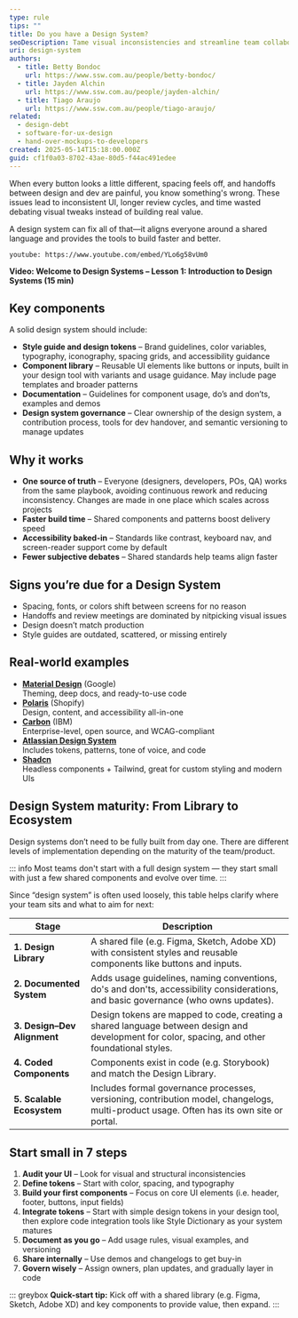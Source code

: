 ```yaml
---
type: rule
tips: ""
title: Do you have a Design System?
seoDescription: Tame visual inconsistencies and streamline team collaboration by building a design system that aligns your product, design, and engineering teams.
uri: design-system
authors:
  - title: Betty Bondoc
    url: https://www.ssw.com.au/people/betty-bondoc/
  - title: Jayden Alchin
    url: https://www.ssw.com.au/people/jayden-alchin/
  - title: Tiago Araujo
    url: https://www.ssw.com.au/people/tiago-araujo/
related:
  - design-debt
  - software-for-ux-design
  - hand-over-mockups-to-developers
created: 2025-05-14T15:18:00.000Z
guid: cf1f0a03-8702-43ae-80d5-f44ac491edee
---
```


When every button looks a little different, spacing feels off, and handoffs between design and dev are painful, you know something's wrong. These issues lead to inconsistent UI, longer review cycles, and time wasted debating visual tweaks instead of building real value.  

A design system can fix all of that—it aligns everyone around a shared language and provides the tools to build faster and better.

<!--endintro-->

`youtube: https://www.youtube.com/embed/YLo6g58vUm0`

**Video: Welcome to Design Systems – Lesson 1: Introduction to Design Systems (15 min)**

## Key components

A solid design system should include:

* **Style guide and design tokens** – Brand guidelines, color variables, typography, iconography, spacing grids, and accessibility guidance
* **Component library** – Reusable UI elements like buttons or inputs, built in your design tool with variants and usage guidance. May include page templates and broader patterns
* **Documentation** – Guidelines for component usage, do’s and don’ts, examples and demos
* **Design system governance** – Clear ownership of the design system, a contribution process, tools for dev handover, and semantic versioning to manage updates

## Why it works

* **One source of truth** – Everyone (designers, developers, POs, QA) works from the same playbook, avoiding continuous rework and reducing inconsistency. Changes are made in one place which scales across projects
* **Faster build time** – Shared components and patterns boost delivery speed
* **Accessibility baked-in** – Standards like contrast, keyboard nav, and screen-reader support come by default
* **Fewer subjective debates** – Shared standards help teams align faster

## Signs you’re due for a Design System

* Spacing, fonts, or colors shift between screens for no reason
* Handoffs and review meetings are dominated by nitpicking visual issues
* Design doesn’t match production
* Style guides are outdated, scattered, or missing entirely

## Real-world examples

* **[Material Design](https://m3.material.io/)** (Google)  \
  Theming, deep docs, and ready-to-use code
* **[Polaris](https://polaris.shopify.com/)** (Shopify)  \
  Design, content, and accessibility all-in-one
* **[Carbon](https://carbondesignsystem.com/)** (IBM)  \
  Enterprise-level, open source, and WCAG-compliant
* **[Atlassian Design System](https://atlassian.design/)**  \
  Includes tokens, patterns, tone of voice, and code
* **[Shadcn](https://ui.shadcn.com/)**  \
  Headless components + Tailwind, great for custom styling and modern UIs


## Design System maturity: From Library to Ecosystem

Design systems don’t need to be fully built from day one. There are different levels of implementation depending on the maturity of the team/product. 

::: info
Most teams don't start with a full design system — they start small with just a few shared components and evolve over time. 
:::

Since “design system” is often used loosely, this table helps clarify where your team sits and what to aim for next:

| Stage | Description |
|-------|-------------|
| **1. Design Library** | A shared file (e.g. Figma, Sketch, Adobe XD) with consistent styles and reusable components like buttons and inputs. |
| **2. Documented System** | Adds usage guidelines, naming conventions, do's and don'ts, accessibility considerations, and basic governance (who owns updates). |
| **3. Design–Dev Alignment** | Design tokens are mapped to code, creating a shared language between design and development for color, spacing, and other foundational styles. |
| **4. Coded Components** | Components exist in code (e.g. Storybook) and match the Design Library. |
| **5. Scalable Ecosystem** | Includes formal governance processes, versioning, contribution model, changelogs, multi-product usage. Often has its own site or portal. |

## Start small in 7 steps

1. **Audit your UI** – Look for visual and structural inconsistencies
2. **Define tokens** – Start with color, spacing, and typography
3. **Build your first components** – Focus on core UI elements (i.e. header, footer, buttons, input fields)
4. **Integrate tokens** – Start with simple design tokens in your design tool, then explore code integration tools like Style Dictionary as your system matures
5. **Document as you go** – Add usage rules, visual examples, and versioning
6. **Share internally** – Use demos and changelogs to get buy-in
7. **Govern wisely** – Assign owners, plan updates, and gradually layer in code

::: greybox
**Quick-start tip:** Kick off with a shared library (e.g. Figma, Sketch, Adobe XD) and key components to provide value, then expand.
:::
